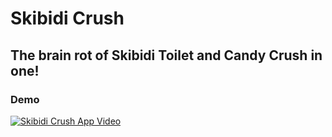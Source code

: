 #  Skibidi Crush

## The brain rot of Skibidi Toilet and Candy Crush in one!

### Demo
[![Skibidi Crush App Video](https://img.youtube.com/vi/0WdMB-ITZB4/0.jpg)](https://www.youtube.com/watch?v=0WdMB-ITZB4)
